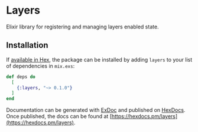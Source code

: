 # Layers

Elixir library for registering and managing layers enabled state.

## Installation

If [available in Hex](https://hex.pm/docs/publish), the package can be installed
by adding `layers` to your list of dependencies in `mix.exs`:

```elixir
def deps do
  [
    {:layers, "~> 0.1.0"}
  ]
end
```

Documentation can be generated with [ExDoc](https://github.com/elixir-lang/ex_doc)
and published on [HexDocs](https://hexdocs.pm). Once published, the docs can
be found at [https://hexdocs.pm/layers](https://hexdocs.pm/layers).

